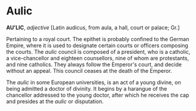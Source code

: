 # Aulic

**AU'LIC**, _adjective_ \[Latin audicus, from aula, a hall, court or palace; Gr.\]

Pertaining to a royal court. The epithet is probably confined to the German Empire, where it is used to designate certain courts or officers composing the courts. The _aulic_ council is composed of a president, who is a catholic, a vice-chancellor and eighteen counsellors, nine of whom are protestants, and nine catholics. They always follow the Emperor's court, and decide without an appeal. This council ceases at the death of the Emperor.

The _aulic_ in some European universities, is an act of a young divine, on being admitted a doctor of divinity. It begins by a harangue of the chancellor addressed to the young doctor, after which he receives the cap and presides at the _aulic_ or disputation.